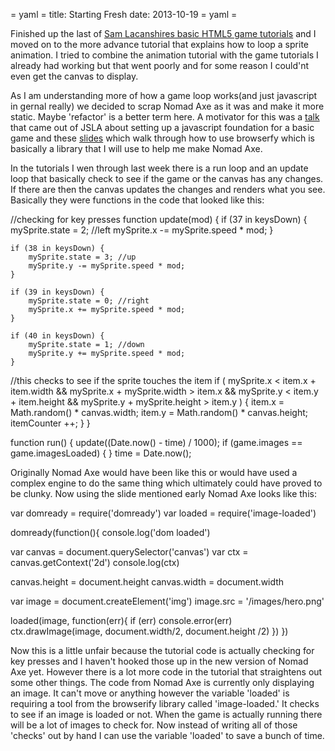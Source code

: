 = yaml =
title: Starting Fresh
date: 2013-10-19
= yaml =


Finished up the last of [Sam Lacanshires basic HTML5 game tutorials](http://html5gamedev.samlancashire.com/category/tutorials/) and I moved on to the more advance tutorial that explains how to loop a sprite animation. I tried to combine the animation tutorial with the game tutorials I already had working but that went poorly and for some reason I could'nt even get the canvas to display.

As I am understanding more of how a game loop works(and just javascript in gernal really) we decided to scrap Nomad Axe as it was and make it more static. Maybe 'refactor' is a better term here. A motivator for this was a [talk](https://vimeo.com/74008847) that came out of JSLA about setting up a javascript foundation for a basic game and these [slides](http://hughsk.github.io/campjs-talk/) which walk through how to use browserfy which is basically a library that I will use to help me make Nomad Axe.

In the tutorials I wen through last week there is a run loop and an update loop that basically check to see if the game or the canvas has any changes. If there are then the canvas updates the changes and renders what you see. Basically they were functions in the code that looked like this:

//checking for key presses
function update(mod) {
	if (37 in keysDown) {
		mySprite.state = 2; //left
		mySprite.x -= mySprite.speed * mod;
	}

	if (38 in keysDown) {
		mySprite.state = 3; //up
		mySprite.y -= mySprite.speed * mod;
	}

	if (39 in keysDown) {
		mySprite.state = 0; //right
		mySprite.x += mySprite.speed * mod;
	}

	if (40 in keysDown) {
		mySprite.state = 1; //down
		mySprite.y += mySprite.speed * mod;
	}
//this checks to see if the sprite touches the item
	if (
		mySprite.x < item.x + item.width &&
		mySprite.x + mySprite.width > item.x &&
		mySprite.y < item.y + item.height &&
		mySprite.y + mySprite.height > item.y
	) {
		item.x = Math.random() * canvas.width;
		item.y = Math.random() * canvas.height;
		itemCounter ++;
	}
}

function run() {
	update((Date.now() - time) / 1000);
	if (game.images == game.imagesLoaded) {
 	}
	time = Date.now();

Originally Nomad Axe would have been like this or would have used a complex engine to do the same thing which ultimately could have proved to be clunky. Now using the slide mentioned early Nomad Axe looks like this:

var domready = require('domready')
var loaded = require('image-loaded')

domready(function(){
  console.log('dom loaded')

  var canvas = document.querySelector('canvas')
  var ctx = canvas.getContext('2d')
  console.log(ctx)

  canvas.height = document.height
  canvas.width = document.width

  var image = document.createElement('img')
  image.src = '/images/hero.png'

  loaded(image, function(err){
  	if (err) console.error(err)
  	ctx.drawImage(image, document.width/2, document.height /2)
  })
})


 Now this is a little unfair because the tutorial code is actually checking for key presses and I haven't hooked those up in the new version of Nomad Axe yet. However there is a lot more code in the tutorial that straightens out some other things. The code from Nomad Axe is currently only displaying an image. It can't move or anything however the variable 'loaded' is  requiring a tool from the browserify library called 'image-loaded.' It checks to see if an image is loaded or not. When the game is actually running there will be a lot of images to check for. Now instead of writing all of those 'checks' out by hand I can use the variable 'loaded' to save a bunch of time.
